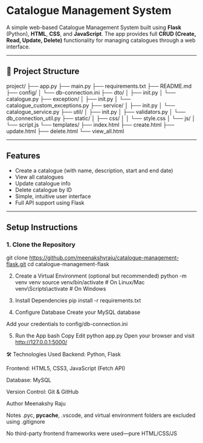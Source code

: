 # Catalogue Management System

A simple web-based Catalogue Management System built using **Flask** (Python), **HTML**, **CSS**, and **JavaScript**. The app provides full **CRUD (Create, Read, Update, Delete)** functionality for managing catalogues through a web interface.

---

## 📂 Project Structure

project/
├── app.py
├── main.py
├── requirements.txt
├── README.md
├── config/
│ └── db-connection.ini
├── dto/
│ ├── init.py
│ └── catalogue.py
├── exception/
│ ├── init.py
│ └── catalogue_custom_exceptions.py
├── service/
│ ├── init.py
│ └── catalogue_service.py
├── util/
│ ├── init.py
│ ├── validators.py
│ └── db_connection_util.py
├── static/
│ ├── css/
│ │ └── style.css
│ └── js/
│ └── script.js
└── templates/
├── index.html
├── create.html
├── update.html
├── delete.html
└── view_all.html



---

## Features

- Create a catalogue (with name, description, start and end date)
- View all catalogues
- Update catalogue info
- Delete catalogue by ID
- Simple, intuitive user interface
- Full API support using Flask

---

##  Setup Instructions

### 1. Clone the Repository


git clone https://github.com/meenakshyraju/catalogue-management-flask.git
cd catalogue-management-flask

2. Create a Virtual Environment (optional but recommended)
python -m venv venv
source venv/bin/activate      # On Linux/Mac
venv\Scripts\activate         # On Windows

3. Install Dependencies
pip install -r requirements.txt

4. Configure Database
Create your MySQL database

Add your credentials to config/db-connection.ini

5. Run the App
bash
Copy
Edit
python app.py
Open your browser and visit http://127.0.0.1:5000/

🛠 Technologies Used
Backend: Python, Flask

Frontend: HTML5, CSS3, JavaScript (Fetch API)

Database: MySQL

Version Control: Git & GitHub

Author
Meenakshy Raju

 Notes
.pyc, __pycache__, .vscode, and virtual environment folders are excluded using .gitignore

No third-party frontend frameworks were used—pure HTML/CSS/JS















 











